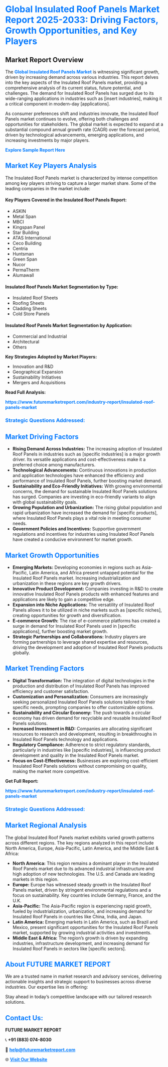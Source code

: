 <h1 style="color: #007BFF;">Global Insulated Roof Panels Market Report 2025-2033: Driving Factors, Growth Opportunities, and Key Players</h1>

<section id="overview">
<h2>Market Report Overview</h2>
<p>The <a href="https://www.futuremarketreport.com/industry-report/insulated-roof-panels-market" style="color: #007BFF; text-decoration: none;"><strong>Global Insulated Roof Panels Market</strong></a> is witnessing significant growth, driven by increasing demand across various industries. This report delves into the key aspects of the Insulated Roof Panels market, providing a comprehensive analysis of its current status, future potential, and challenges. The demand for Insulated Roof Panels has surged due to its wide-ranging applications in industries such as [insert industries], making it a critical component in modern-day [applications].</p>
<p>As consumer preferences shift and industries innovate, the Insulated Roof Panels market continues to evolve, offering both challenges and opportunities for stakeholders. The global market is expected to expand at a substantial compound annual growth rate (CAGR) over the forecast period, driven by technological advancements, emerging applications, and increasing investments by major players.</p>
</section>

<section id="overview">
<p><a href="https://www.futuremarketreport.com/request-sample/reportId=85714" style="color: #007BFF; text-decoration: none;"><strong>Explore Sample Report Here</strong></a></p>
</section>

<section id="key-players">
<h2 style="color: #007BFF;">Market Key Players Analysis</h2>
<p>The Insulated Roof Panels market is characterized by intense competition among key players striving to capture a larger market share. Some of the leading companies in the market include:</p>
<h4>Key Players Covered in the Insulated Roof Panels Report:</h4>
<ul><li>ASKIN</li><li>Metal Span</li><li>MBCI</li><li>Kingspan Panel</li><li>Star Building</li><li>ATAS International</li><li>Ceco Building</li><li>Centria</li><li>Huntsman</li><li>Green Span</li><li>Nucor</li><li>PermaTherm</li><li>Alumawall</li></ul>
<h4>Insulated Roof Panels Market Segmentation by Type:</h4>
<ul><li>Insulated Roof Sheets</li><li>Roofing Sheets</li><li>Cladding Sheets</li><li>Cold Store Panels</li></ul>

<h4>Insulated Roof Panels Market Segmentation by Application:</h4>
<ul><li>Commercial and Industrial</li><li>Architectural</li><li>Others</li></ul>
<p><strong>Key Strategies Adopted by Market Players:</strong></p>
<ul>
<li>Innovation and R&D</li>
<li>Geographical Expansion</li>
<li>Sustainability Initiatives</li>
<li>Mergers and Acquisitions</li>
</ul>
</section>

<section>
<p><strong>Read Full Analysis: </strong></p><a href="https://www.futuremarketreport.com/industry-report/insulated-roof-panels-market" style="color: #007BFF; text-decoration: none;"><strong>https://www.futuremarketreport.com/industry-report/insulated-roof-panels-market</strong></a>
<h3 style="color: #007BFF;">Strategic Questions Addressed:</h3>
</section>

<section id="driving-factors">
<h2 style="color: #007BFF;">Market Driving Factors</h2>
<ul>
<li><strong>Rising Demand Across Industries:</strong> The increasing adoption of Insulated Roof Panels in industries such as [specific industries] is a major growth driver. Its versatile applications and cost-effectiveness make it a preferred choice among manufacturers.</li>
<li><strong>Technological Advancements:</strong> Continuous innovations in production and application technologies have enhanced the efficiency and performance of Insulated Roof Panels, further boosting market demand.</li>
<li><strong>Sustainability and Eco-Friendly Initiatives:</strong> With growing environmental concerns, the demand for sustainable Insulated Roof Panels solutions has surged. Companies are investing in eco-friendly variants to align with global sustainability goals.</li>
<li><strong>Growing Population and Urbanization:</strong> The rising global population and rapid urbanization have increased the demand for [specific products], where Insulated Roof Panels plays a vital role in meeting consumer needs.</li>
<li><strong>Government Policies and Incentives:</strong> Supportive government regulations and incentives for industries using Insulated Roof Panels have created a conducive environment for market growth.</li>
</ul>
</section>

<section id="growth-opportunities">
<h2 style="color: #007BFF;">Market Growth Opportunities</h2>
<ul>
<li><strong>Emerging Markets:</strong> Developing economies in regions such as Asia-Pacific, Latin America, and Africa present untapped potential for the Insulated Roof Panels market. Increasing industrialization and urbanization in these regions are key growth drivers.</li>
<li><strong>Innovative Product Development:</strong> Companies investing in R&D to create innovative Insulated Roof Panels products with enhanced features and applications are likely to gain a competitive edge.</li>
<li><strong>Expansion into Niche Applications:</strong> The versatility of Insulated Roof Panels allows it to be utilized in niche markets such as [specific niches], creating opportunities for growth and diversification.</li>
<li><strong>E-commerce Growth:</strong> The rise of e-commerce platforms has created a surge in demand for Insulated Roof Panels used in [specific applications], further boosting market growth.</li>
<li><strong>Strategic Partnerships and Collaborations:</strong> Industry players are forming partnerships to leverage shared expertise and resources, driving the development and adoption of Insulated Roof Panels products globally.</li>
</ul>
</section>

<section id="trending-factors">
<h2 style="color: #007BFF;">Market Trending Factors</h2>
<ul>
<li><strong>Digital Transformation:</strong> The integration of digital technologies in the production and distribution of Insulated Roof Panels has improved efficiency and customer satisfaction.</li>
<li><strong>Customization and Personalization:</strong> Consumers are increasingly seeking personalized Insulated Roof Panels solutions tailored to their specific needs, prompting companies to offer customizable options.</li>
<li><strong>Sustainability and Circular Economy:</strong> The push towards a circular economy has driven demand for recyclable and reusable Insulated Roof Panels solutions.</li>
<li><strong>Increased Investment in R&D:</strong> Companies are allocating significant resources to research and development, resulting in breakthroughs in Insulated Roof Panels technology and applications.</li>
<li><strong>Regulatory Compliance:</strong> Adherence to strict regulatory standards, particularly in industries like [specific industries], is influencing product development and quality in the Insulated Roof Panels market.</li>
<li><strong>Focus on Cost-Effectiveness:</strong> Businesses are exploring cost-efficient Insulated Roof Panels solutions without compromising on quality, making the market more competitive.</li>
</ul>
</section>

<section>
<p><strong>Get Full Report: </strong></p><a href="https://www.futuremarketreport.com/industry-report/insulated-roof-panels-market" style="color: #007BFF; text-decoration: none;"><strong>https://www.futuremarketreport.com/industry-report/insulated-roof-panels-market</strong></a>
<h3 style="color: #007BFF;">Strategic Questions Addressed:</h3>
</section>


<section id="regional-analysis">
<h2 style="color: #007BFF;">Market Regional Analysis</h2>
<p>The global Insulated Roof Panels market exhibits varied growth patterns across different regions. The key regions analyzed in this report include North America, Europe, Asia-Pacific, Latin America, and the Middle East & Africa:</p>
<ul>
<li><strong>North America:</strong> This region remains a dominant player in the Insulated Roof Panels market due to its advanced industrial infrastructure and high adoption of new technologies. The U.S. and Canada are leading markets in this region.</li>
<li><strong>Europe:</strong> Europe has witnessed steady growth in the Insulated Roof Panels market, driven by stringent environmental regulations and a focus on sustainability. Key countries include Germany, France, and the U.K.</li>
<li><strong>Asia-Pacific:</strong> The Asia-Pacific region is experiencing rapid growth, fueled by industrialization, urbanization, and increasing demand for Insulated Roof Panels in countries like China, India, and Japan.</li>
<li><strong>Latin America:</strong> Emerging markets in Latin America, such as Brazil and Mexico, present significant opportunities for the Insulated Roof Panels market, supported by growing industrial activities and investments.</li>
<li><strong>Middle East & Africa:</strong> The region’s growth is driven by expanding industries, infrastructure development, and increasing demand for Insulated Roof Panels in sectors like [specific sectors].</li>
</ul>
</section>

<footer>
<h2 style="color: #007BFF;">About FUTURE MARKET REPORT</h2>
<p>We are a trusted name in market research and advisory services, delivering actionable insights and strategic support to businesses across diverse industries. Our expertise lies in offering:</p>

<p>Stay ahead in today’s competitive landscape with our tailored research solutions.</p>

<h2 style="color: #007BFF;">Contact Us:</h2>
<p><strong>FUTURE MARKET REPORT</strong></p>
<p>📞 <strong>+91 (883) 074-8030</strong></p>
<p>📧 <strong><a href="mailto:help@futuremarketreport.com" style="color: #007BFF;">help@futuremarketreport.com</a></strong></p>
<p>🌐 <strong><a href="https://www.futuremarketreport.com/" style="color: #007BFF;">Visit Our Website</a></strong></p>
</footer>